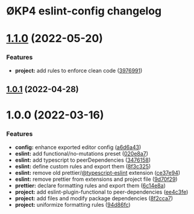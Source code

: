 # ØKP4 eslint-config changelog

# [1.1.0](https://github.com/okp4/eslint-config-okp4/compare/v1.0.1...v1.1.0) (2022-05-20)


### Features

* **project:** add rules to enforce clean code ([3976991](https://github.com/okp4/eslint-config-okp4/commit/3976991853cec8569de8a94f604cf299334bf0aa))

## [1.0.1](https://github.com/okp4/eslint-config-okp4/compare/v1.0.0...v1.0.1) (2022-04-28)

# 1.0.0 (2022-03-16)


### Features

* **config:** enhance exported editor config ([a6d6a43](https://github.com/okp4/eslint-config-okp4/commit/a6d6a4302dd14aec3a451785f770934a8e0f8d37))
* **eslint:** add functional/no-mutations preset ([020e8a7](https://github.com/okp4/eslint-config-okp4/commit/020e8a78fba191c80d921a19d31af3594ba16190))
* **eslint:** add typescript to peerDependencies ([3476158](https://github.com/okp4/eslint-config-okp4/commit/3476158324d4551e5cd803365930d413950083e9))
* **eslint:** define custom rules and export them ([8f3c325](https://github.com/okp4/eslint-config-okp4/commit/8f3c32580d6993bf0cb72ab9227f219cb7cf6ef6))
* **eslint:** remove old prettier/[@typescript-eslint](https://github.com/typescript-eslint) extension ([ce37e94](https://github.com/okp4/eslint-config-okp4/commit/ce37e94949b371cd56849e7d17e5e0f4225d9f8d))
* **eslint:** remove prettier from extensions and project file ([9d70f29](https://github.com/okp4/eslint-config-okp4/commit/9d70f294e3da565de579eff504e178ffce671fd1))
* **prettier:** declare formatting rules and export them ([6c14e8a](https://github.com/okp4/eslint-config-okp4/commit/6c14e8a97844f0b4c068a207b81f7d580cac22cf))
* **project:** add eslint-plugin-functional to peer-dependencies ([ee4c3fe](https://github.com/okp4/eslint-config-okp4/commit/ee4c3fe00a52333a8fd36ad09add93c79f4e6c09))
* **project:** add files and modify package dependencies ([8f2cca7](https://github.com/okp4/eslint-config-okp4/commit/8f2cca7539b79a3acc40991d225463040cb6d802))
* **project:** uniformize formatting rules ([94d86fc](https://github.com/okp4/eslint-config-okp4/commit/94d86fcc9bba37161f06f0ef1e5086f7636532e0))
